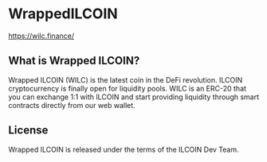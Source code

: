 # WrappedILCOIN

https://wilc.finance/

What is Wrapped ILCOIN?
----------------
Wrapped ILCOIN (WILC) is the latest coin in the DeFi revolution. ILCOIN cryptocurrency is finally open for liquidity pools. WILC is an ERC-20 that you can exchange 1:1 with ILCOIN and start providing liquidity through smart contracts directly from our web wallet.

License
-------

Wrapped ILCOIN is released under the terms of the ILCOIN Dev Team.
